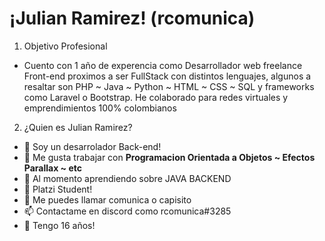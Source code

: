 # ¡Julian Ramirez! (rcomunica)

1. Objetivo Profesional
- Cuento con 1 año de experencia como Desarrollador web freelance Front-end proximos a ser FullStack
con distintos lenguajes, algunos a resaltar son PHP ~ Java ~ Python ~
HTML ~ CSS ~ SQL y frameworks como Laravel o Bootstrap. He
colaborado para redes virtuales y emprendimientos 100% colombianos 

2. ¿Quien es Julian Ramirez?
 - 👀 Soy un desarrolador Back-end!
 - 🎇 Me gusta trabajar con **Programacion Orientada a Objetos ~ Efectos Parallax ~ etc**
 - 🌱 Al momento aprendiendo sobre JAVA BACKEND
 - 💚 Platzi Student!
 - 💞️ Me puedes llamar comunica o capisito
 - 📫 Contactame en discord como rcomunica#3285
 - 🚨 Tengo 16 años!

<!---
rcomunica/rcomunica is a ✨ special ✨ repository because its `README.md` (this file) appears on your GitHub profile.
You can click the Preview link to take a look at your changes.
--->
